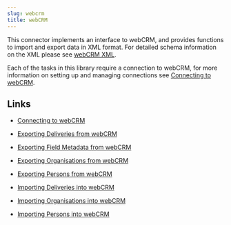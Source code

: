 ```yaml
---
slug: webcrm
title: webCRM
---
```

This connector implements an interface to webCRM, and provides functions to import and export data in XML format. For detailed schema information on the XML please see [webCRM XML](webcrm-xml).

Each of the tasks in this library require a connection to webCRM, for more information on setting up and managing connections see [Connecting to webCRM](connecting-to-webcrm).

## Links
- [Connecting to webCRM](connecting-to-webcrm)

- [Exporting Deliveries from webCRM](exporting-deliveries-from-webcrm)
- [Exporting Field Metadata from webCRM](exporting-field-metadata-from-webcrm)
- [Exporting Organisations from webCRM](exporting-organisations-from-webcrm)
- [Exporting Persons from webCRM](exporting-persons-from-webcrm)
- [Importing Deliveries into webCRM](importing-deliveries-into-webcrm)
- [Importing Organisations into webCRM](importing-organisations-into-webcrm)
- [Importing Persons into webCRM](importing-persons-into-webcrm)